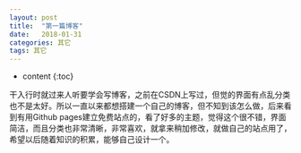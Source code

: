 ```yaml
---
layout: post
title:  "第一篇博客"
date:   2018-01-31
categories: 其它
tags: 其它
---
```


* content
{:toc}

干入行时就过来人听要学会写博客，之前在CSDN上写过，但觉的界面有点乱分类也不是太好。所以一直以来都想搭建一个自己的博客，但不知到该怎么做，后来看到有用Github pages建立免费站点的，看了好多的主题，觉得这个很不错，界面简洁，而且分类也非常清晰，非常喜欢，就拿来稍加修改，就做自己的站点用了，希望以后随着知识的积累，能够自己设计一个。







